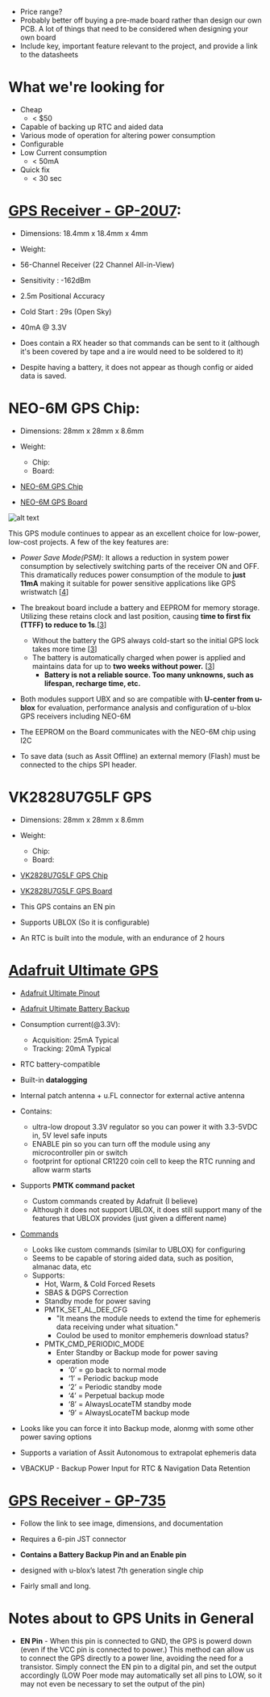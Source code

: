 * Price range?
* Probably better off buying a pre-made board rather than design our own PCB. A lot of things that need to be considered when designing your own board
 * Include key, important feature relevant to the project, and provide a link to the datasheets

 # What we're looking for
* Cheap
    * < $50
* Capable of backing up RTC and aided data
* Various mode of operation for altering power consumption
* Configurable
* Low Current consumption
    * < 50mA
* Quick fix
    * < 30 sec

 # [GPS Receiver - GP-20U7][GPS Receiver - GP-20U7 Specs]:

* Dimensions: 18.4mm x 18.4mm x 4mm
* Weight:  


 * 56-Channel Receiver (22 Channel All-in-View)
 * Sensitivity : -162dBm
 * 2.5m Positional Accuracy
 * Cold Start : 29s (Open Sky)
 * 40mA @ 3.3V


* Does contain a RX header so that commands can be sent to it (although it's been covered by tape and a ire would need to be soldered to it)
* Despite having a battery, it does not appear as though config or aided data is saved.

# NEO-6M GPS Chip:

* Dimensions: 28mm x 28mm x 8.6mm
* Weight:
    * Chip: 
    * Board:

* [NEO-6M GPS Chip][NEO-6M GPS Chip]
* [NEO-6M GPS Board][NEO-6M GPS Board]

![alt text][NEO-6M GPS Board Schematic]


This GPS module continues to appear as an excellent choice for low-power, low-cost projects. A few of the key features are:

* _Power Save Mode(PSM)_: It allows a reduction in system power consumption by selectively switching parts of the receiver ON and OFF. This dramatically reduces power consumption of the module to **just 11mA** making it suitable for power sensitive applications like GPS wristwatch [[4]]

* The breakout board include a battery and EEPROM for memory storage. Utilizing these retains clock and last position, causing **time to first fix (TTFF) to reduce to 1s**.[[3]]
    * Without the battery the GPS always cold-start so the initial GPS lock takes more time [[3]]
    * The battery is automatically charged when power is applied and maintains data for up to **two weeks without power.** [[3]]
        * **Battery is not a reliable source. Too many unknowns, such as lifespan, recharge time, etc.**

* Both modules support UBX and so are compatible with **U-center from u-blox** for evaluation, performance analysis and configuration of u-blox GPS receivers including NEO-6M

* The EEPROM on the Board communicates with the NEO-6M chip using I2C
* To save data (such as Assit Offline) an external memory (Flash) must be connected to the chips SPI header.


# VK2828U7G5LF GPS

* Dimensions: 28mm x 28mm x 8.6mm
* Weight:
    * Chip: 
    * Board:

* [VK2828U7G5LF GPS Chip][VK2828U7G5LF GPS Chip]
* [VK2828U7G5LF GPS Board][VK2828U7G5LF GPS Board]

* This GPS contains an EN pin
* Supports UBLOX (So it is configurable)
* An RTC is built into the module, with an endurance of 2 hours

# [Adafruit Ultimate GPS][Adafruit Ultimate GPS]

* [Adafruit Ultimate Pinout][Adafruit Ultimate Pinout]
* [Adafruit Ultimate Battery Backup][Adafruit Ultimate Battery Backup]

* Consumption current(@3.3V):
    * Acquisition: 25mA Typical
    * Tracking: 20mA Typical
* RTC battery-compatible
* Built-in **datalogging**
* Internal patch antenna + u.FL connector for external active antenna
* Contains:
    * ultra-low dropout 3.3V regulator so you can power it with 3.3-5VDC in, 5V level safe inputs
    * ENABLE pin so you can turn off the module using any microcontroller pin or switch
    * footprint for optional CR1220 coin cell to keep the RTC running and allow warm starts

* Supports **PMTK command packet** 
    * Custom commands created by Adafruit (I believe)
    * Although it does not support UBLOX, it does still support many of the features that UBLOX provides (just given a different name)

* [Commands][Adafruit Ultimate Commands]
    * Looks like custom commands (similar to UBLOX) for configuring
    * Seems to be capable of storing aided data, such as position, almanac data, etc
    * Supports:
        * Hot, Warm, & Cold Forced Resets
        * SBAS & DGPS Correction
        * Standby mode for power saving
        *  PMTK_SET_AL_DEE_CFG
            * "It means the module needs to extend the time for ephemeris data receiving under what situation."
            * Coulod be used to monitor emphemeris download status?
        * PMTK_CMD_PERIODIC_MODE 
            * Enter Standby or Backup mode for power saving
            *  operation mode
                * ‘0’ = go back to normal mode
                 * ‘1’ = Periodic backup mode
                 * ‘2’ = Periodic standby mode
                 * ‘4’ = Perpetual backup mode
                 * ‘8’ = AlwaysLocateTM standby mode
                 * ‘9’ = AlwaysLocateTM backup mode 
* Looks like you can force it into Backup mode, alonmg with some other power saving options
* Supports a variation of Assit Autonomous to extrapolat ephemeris data
* VBACKUP - Backup Power Input for RTC & Navigation Data Retention


# [GPS Receiver - GP-735][GPS Receiver - GP-735]
* Follow the link to see image, dimensions, and documentation

* Requires a 6-pin JST connector
* **Contains a Battery Backup Pin and an Enable pin**
* designed with u-blox’s latest 7th generation single chip
* Fairly small and long. 







# Notes about to GPS Units in General

* **EN Pin** - When this pin is connected to GND, the GPS is powerd down (even if the VCC pin is connected to power.) This method can allow us to connect the GPS directly to a power line, avoiding the need for a transistor. Simply connect the EN pin to a digital pin, and set the output accordingly (LOW Poer mode may automatically set all pins to LOW, so it may not even be necessary to set the output of the pin)



[GPS Receiver - GP-20U7 Specs]: https://cdn.sparkfun.com/datasheets/GPS/GP-20U7.pdf

[NEO-6M GPS Chip]: https://www.u-blox.com/en/product/neo-6-series#tab-documentation-resources
[NEO-6M GPS Board]: https://lastminuteengineers.com/neo6m-gps-arduino-tutorial/
[NEO-6M GPS Board Schematic]: http://wiki.sunfounder.cc/images/f/f1/Gsdg.png

[VK2828U7G5LF GPS Chip]: https://www.u-blox.com/en/product/ubx-m8030-series#tab-document-resources
[VK2828U7G5LF GPS Board]: https://abra-electronics.com/wireless/gps/modules/vk2828u7g5lf-ttl-ublox-gps-module-with-antenna.html

[Adafruit Ultimate GPS]: https://learn.adafruit.com/adafruit-ultimate-gps/overview
[Adafruit Ultimate Pinout]: https://learn.adafruit.com/adafruit-ultimate-gps/pinouts
[Adafruit Ultimate Battery Backup]: https://learn.adafruit.com/adafruit-ultimate-gps/battery-backup
[Adafruit Ultimate Commands]: https://cdn-shop.adafruit.com/datasheets/PMTK+command+packet-Complete-C39-A01.pdf

[GPS Receiver - GP-735]: https://www.sparkfun.com/products/13670


[1]: https://lastminuteengineers.com/neo6m-gps-arduino-tutorial/
[2]: https://www.sparkfun.com/pages/GPS_Guide
[3]: https://lastminuteengineers.com/neo6m-gps-arduino-tutorial/
[4]: https://learn.sparkfun.com/tutorials/gps-basics/all

